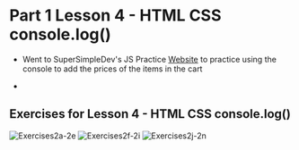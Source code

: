 # Part 1 Lesson 4 - HTML CSS console.log()

- Went to SuperSimpleDev's JS Practice [Website](https://supersimple.dev/projects/amazon/checkout) to practice using the console to add the prices of the items in the cart

- 

## Exercises for Lesson 4 - HTML CSS console.log()
![Exercises2a-2e]()
![Exercises2f-2i]()
![Exercises2j-2n]()